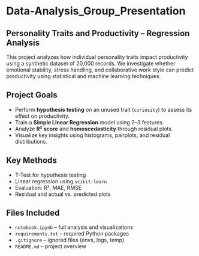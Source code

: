 # Data-Analysis_Group_Presentation

## Personality Traits and Productivity – Regression Analysis

This project analyzes how individual personality traits impact productivity using a synthetic dataset of 20,000 records. We investigate whether emotional stability, stress handling, and collaborative work style can predict productivity using statistical and machine learning techniques.

## Project Goals
- Perform **hypothesis testing** on an unused trait (`curiosity`) to assess its effect on productivity.
- Train a **Simple Linear Regression** model using 2–3 features.
- Analyze **R² score** and **homoscedasticity** through residual plots.
- Visualize key insights using histograms, pairplots, and residual distributions.

##  Key Methods
- T-Test for hypothesis testing
- Linear regression using `scikit-learn`
- Evaluation: R², MAE, RMSE
- Residual and actual vs. predicted plots

## Files Included
- `notebook.ipynb` – full analysis and visualizations
- `requirements.txt` – required Python packages
- `.gitignore` – ignored files (envs, logs, temp)
- `README.md` – project overview
